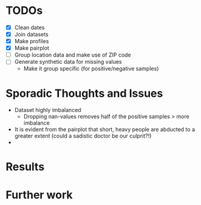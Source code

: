 # TODOs
- [x] Clean dates
- [x] Join datasets
- [x] Make profiles
- [x] Make pairplot
- [ ] Group location data and make use of ZIP code
- [ ] Generate synthetic data for missing values
  - Make it group specific (for positive/negative samples)

# Sporadic Thoughts and Issues
- Dataset highly imbalanced
  - Dropping nan-values removes half of the positive samples > more imbalance
- It is evident from the pairplot that short, heavy people are abducted to a greater extent 
(could a sadistic doctor be our culprit?!)
- 

# Results

# Further work
